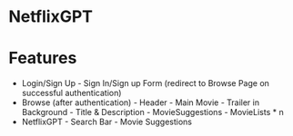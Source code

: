 # NetflixGPT


# Features

-   Login/Sign Up
        -   Sign In/Sign up Form
            (redirect to Browse Page on successful authentication)
-   Browse (after authentication)
        -   Header
        -   Main Movie
                -   Trailer in Background
                -   Title & Description
        -   MovieSuggestions
                -   MovieLists * n
-   NetflixGPT
        -   Search Bar
        -   Movie Suggestions
